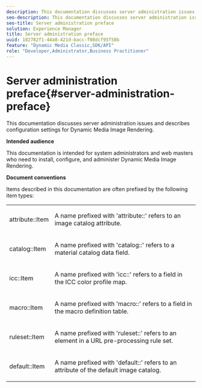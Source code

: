 ```yaml
---
description: This documentation discusses server administration issues and describes configuration settings for Dynamic Media Image Rendering.
seo-description: This documentation discusses server administration issues and describes configuration settings for Dynamic Media Image Rendering.
seo-title: Server administration preface
solution: Experience Manager
title: Server administration preface
uuid: 182782f1-44a8-421d-bacc-f08dcf95f58b
feature: "Dynamic Media Classic,SDK/API"
role: "Developer,Administrator,Business Practitioner"
---
```


# Server administration preface{#server-administration-preface}

This documentation discusses server administration issues and describes configuration settings for Dynamic Media Image Rendering.

 **Intended audience**

This documentation is intended for system administrators and web masters who need to install, configure, and administer Dynamic Media Image Rendering.

**Document conventions**

Items described in this documentation are often prefixed by the following item types:

<table id="simpletable_E96BA470B3CE4266A9E6ED0440A56C40"> 
 <tr class="strow"> 
  <td class="stentry"> <p>attribute::Item </p></td> 
  <td class="stentry"> <p>A name prefixed with 'attribute::' refers to an image catalog attribute. </p></td> 
 </tr> 
 <tr class="strow"> 
  <td class="stentry"> <p>catalog::Item </p></td> 
  <td class="stentry"> <p>A name prefixed with 'catalog::' refers to a material catalog data field. </p></td> 
 </tr> 
 <tr class="strow"> 
  <td class="stentry"> <p>icc::Item </p></td> 
  <td class="stentry"> <p>A name prefixed with 'icc::' refers to a field in the ICC color profile map. </p></td> 
 </tr> 
 <tr class="strow"> 
  <td class="stentry"> <p>macro::Item </p></td> 
  <td class="stentry"> <p>A name prefixed with 'macro::' refers to a field in the macro definition table. </p></td> 
 </tr> 
 <tr class="strow"> 
  <td class="stentry"> <p>ruleset::Item </p></td> 
  <td class="stentry"> <p>A name prefixed with 'ruleset::' refers to an element in a URL pre-processing rule set. </p></td> 
 </tr> 
 <tr class="strow"> 
  <td class="stentry"> <p>default::Item </p></td> 
  <td class="stentry"> <p>A name prefixed with 'default::' refers to an attribute of the default image catalog. </p></td> 
 </tr> 
</table>

